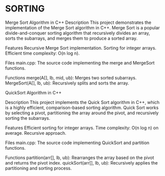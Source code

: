 # SORTING

Merge Sort Algorithm in C++
Description
This project demonstrates the implementation of the Merge Sort algorithm in C++. Merge Sort is a popular divide-and-conquer sorting algorithm that recursively divides an array, sorts the subarrays, and merges them to produce a sorted array.

Features
Recursive Merge Sort implementation.
Sorting for integer arrays.
Efficient time complexity: O(n log n).

Files
main.cpp: The source code implementing the merge and MergeSort functions.

Functions
merge(A[], lb, mid, ub): Merges two sorted subarrays.
MergeSort(A[], lb, ub): Recursively splits and sorts the array.



QuickSort Algorithm in C++

Description
This project implements the Quick Sort algorithm in C++, which is a highly efficient, comparison-based sorting algorithm. Quick Sort works by selecting a pivot, partitioning the array around the pivot, and recursively sorting the subarrays.

Features
Efficient sorting for integer arrays.
Time complexity: O(n log n) on average.
Recursive approach.

Files
main.cpp: The source code implementing QuickSort and partition functions.

Functions
partition(arr[], lb, ub): Rearranges the array based on the pivot and returns the pivot index.
quickSort(arr[], lb, ub): Recursively applies the partitioning and sorting process.

